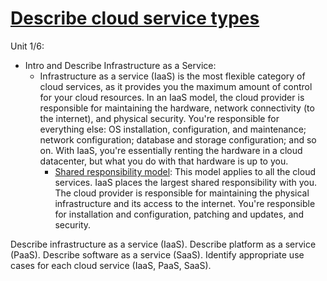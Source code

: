 # [Describe cloud service types](https://learn.microsoft.com/en-us/training/modules/describe-cloud-service-types/)

Unit 1/6:
  - Intro and Describe Infrastructure as a Service:
      - Infrastructure as a service (IaaS) is the most flexible category of cloud services, as it provides you the maximum amount of control for your cloud resources. In an IaaS model, the cloud provider is responsible for maintaining the hardware, network connectivity (to the internet), and physical security. You're responsible for everything else: OS installation, configuration, and maintenance; network configuration; database and storage configuration; and so on. With IaaS, you're essentially renting the hardware in a cloud datacenter, but what you do with that hardware is up to you.
        - [Shared responsibility model](https://learn.microsoft.com/en-us/azure/security/fundamentals/media/shared-responsibility/shared-responsibility.svg): This model applies to all the cloud services. IaaS places the largest shared responsibility with you. The cloud provider is responsible for maintaining the physical infrastructure and its access to the internet. You're responsible for installation and configuration, patching and updates, and security.





        

Describe infrastructure as a service (IaaS).
Describe platform as a service (PaaS).
Describe software as a service (SaaS).
Identify appropriate use cases for each cloud service (IaaS, PaaS, SaaS).
